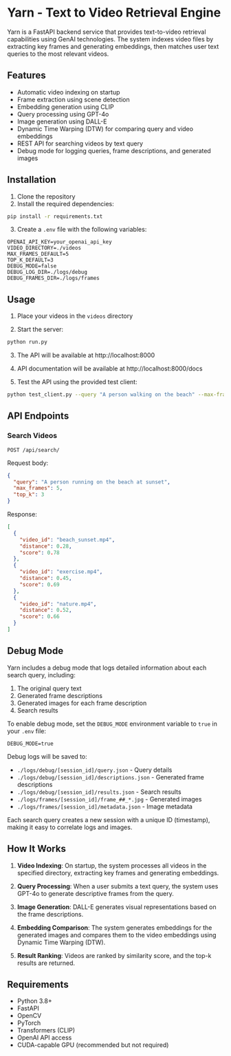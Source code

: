 # Yarn - Text to Video Retrieval Engine

Yarn is a FastAPI backend service that provides text-to-video retrieval capabilities using GenAI technologies. The system indexes video files by extracting key frames and generating embeddings, then matches user text queries to the most relevant videos.

## Features

- Automatic video indexing on startup
- Frame extraction using scene detection
- Embedding generation using CLIP
- Query processing using GPT-4o
- Image generation using DALL-E
- Dynamic Time Warping (DTW) for comparing query and video embeddings
- REST API for searching videos by text query
- Debug mode for logging queries, frame descriptions, and generated images

## Installation

1. Clone the repository
2. Install the required dependencies:

```bash
pip install -r requirements.txt
```

3. Create a `.env` file with the following variables:

```
OPENAI_API_KEY=your_openai_api_key
VIDEO_DIRECTORY=./videos
MAX_FRAMES_DEFAULT=5
TOP_K_DEFAULT=3
DEBUG_MODE=false
DEBUG_LOG_DIR=./logs/debug
DEBUG_FRAMES_DIR=./logs/frames
```

## Usage

1. Place your videos in the `videos` directory

2. Start the server:

```bash
python run.py
```

3. The API will be available at http://localhost:8000

4. API documentation will be available at http://localhost:8000/docs

5. Test the API using the provided test client:

```bash
python test_client.py --query "A person walking on the beach" --max-frames 5 --top-k 3
```

## API Endpoints

### Search Videos

```
POST /api/search/
```

Request body:
```json
{
  "query": "A person running on the beach at sunset",
  "max_frames": 5,
  "top_k": 3
}
```

Response:
```json
[
  {
    "video_id": "beach_sunset.mp4",
    "distance": 0.28,
    "score": 0.78
  },
  {
    "video_id": "exercise.mp4",
    "distance": 0.45,
    "score": 0.69
  },
  {
    "video_id": "nature.mp4",
    "distance": 0.52,
    "score": 0.66
  }
]
```

## Debug Mode

Yarn includes a debug mode that logs detailed information about each search query, including:

1. The original query text
2. Generated frame descriptions
3. Generated images for each frame description
4. Search results

To enable debug mode, set the `DEBUG_MODE` environment variable to `true` in your `.env` file:

```
DEBUG_MODE=true
```

Debug logs will be saved to:
- `./logs/debug/[session_id]/query.json` - Query details
- `./logs/debug/[session_id]/descriptions.json` - Generated frame descriptions
- `./logs/debug/[session_id]/results.json` - Search results
- `./logs/frames/[session_id]/frame_##_*.jpg` - Generated images
- `./logs/frames/[session_id]/metadata.json` - Image metadata

Each search query creates a new session with a unique ID (timestamp), making it easy to correlate logs and images.

## How It Works

1. **Video Indexing**: On startup, the system processes all videos in the specified directory, extracting key frames and generating embeddings.

2. **Query Processing**: When a user submits a text query, the system uses GPT-4o to generate descriptive frames from the query.

3. **Image Generation**: DALL-E generates visual representations based on the frame descriptions.

4. **Embedding Comparison**: The system generates embeddings for the generated images and compares them to the video embeddings using Dynamic Time Warping (DTW).

5. **Result Ranking**: Videos are ranked by similarity score, and the top-k results are returned.

## Requirements

- Python 3.8+
- FastAPI
- OpenCV
- PyTorch
- Transformers (CLIP)
- OpenAI API access
- CUDA-capable GPU (recommended but not required)